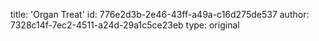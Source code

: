 title: 'Organ Treat'
id: 776e2d3b-2e46-43ff-a49a-c16d275de537
author: 7328c14f-7ec2-4511-a24d-29a1c5ce23eb
type: original
